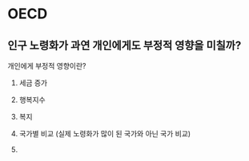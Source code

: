# OECD

## 인구 노령화가 과연 개인에게도 부정적 영향을 미칠까?

개인에게 부정적 영향이란?
1. 세금 증가
2. 행복지수 
3. 복지

1. 국가별 비교 (실제 노령화가 많이 된 국가와 아닌 국가 비교)
2. 
